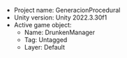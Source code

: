 <!-- UNITY CODE ASSIST INSTRUCTIONS START -->
- Project name: GeneracionProcedural
- Unity version: Unity 2022.3.30f1
- Active game object:
  - Name: DrunkenManager
  - Tag: Untagged
  - Layer: Default
<!-- UNITY CODE ASSIST INSTRUCTIONS END -->